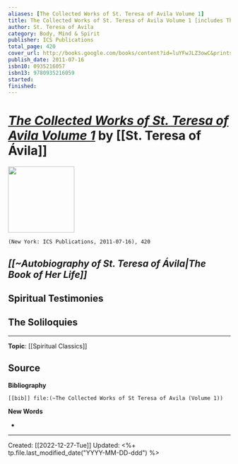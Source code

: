 ```yaml
---
aliases: [The Collected Works of St. Teresa of Avila Volume 1]
title: The Collected Works of St. Teresa of Avila Volume 1 [includes The Book of Her Life, Spiritual Testimonies and the Soliloquies]
author: St. Teresa of Avila
category: Body, Mind & Spirit
publisher: ICS Publications
total_page: 420
cover_url: http://books.google.com/books/content?id=luYFwJLZ3owC&printsec=frontcover&img=1&zoom=1&edge=curl&source=gbs_api
publish_date: 2011-07-16
isbn10: 0935216057
isbn13: 9780935216059
started: 
finished: 
---
```

# *[The Collected Works of St. Teresa of Avila Volume 1](https://www.icspublications.org/products/the-collected-works-of-st-teresa-of-avila-vol-1?_pos=1&_sid=dd87b7774&_ss=r)* by [[St. Teresa of Ávila]]

<img src="http://books.google.com/books/content?id=luYFwJLZ3owC&printsec=frontcover&img=1&zoom=1&edge=curl&source=gbs_api" width=150>

`(New York: ICS Publications, 2011-07-16), 420`


## *[[~Autobiography of St. Teresa of Ávila|The Book of Her Life]]*

## Spiritual Testimonies

## The Soliloquies

--- 
**Topic**: [[Spiritual Classics]]

**Source**
- 


**Bibliography**

```query
[[bib]] file:(~The Collected Works of St Teresa of Avila (Volume 1))
```
 

**New Words**

- 

---
Created: [[2022-12-27-Tue]]
Updated: <%+ tp.file.last_modified_date("YYYY-MM-DD-ddd") %>
